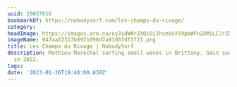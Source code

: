 ```yaml
---
uuid: 20057616
bookmarkOf: https://nobodysurf.com/les-champs-du-rivage/
category:
headImage: https://images.are.na/eyJidWNrZXQiOiJhcmVuYV9pbWFnZXMiLCJrZXkiOiIyMDA1NzYxNi9vcmlnaW5hbF85NDdhYTIyMzE3Yjg5MzE2OThkN2E5MWQwN2RmMzcyMS5wbmciLCJlZGl0cyI6eyJyZXNpemUiOnsid2lkdGgiOjEyMDAsImhlaWdodCI6MTIwMCwiZml0IjoiaW5zaWRlIiwid2l0aG91dEVubGFyZ2VtZW50Ijp0cnVlfSwid2VicCI6eyJxdWFsaXR5Ijo5MH0sImpwZWciOnsicXVhbGl0eSI6OTB9LCJyb3RhdGUiOm51bGx9fQ==?bc=0
imageName: 947aa22317b8931698d7a91d07df3721.png
title: Les Champs du Rivage | NobodySurf
description: Mathieu Marechal surfing small waves in Brittany. 5min surfing edit filmed
  in 2022.
tags:
date: '2023-01-26T19:48:00.830Z'
---
```


